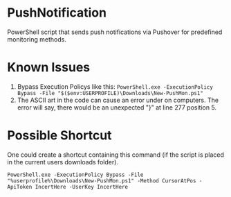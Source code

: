 # PushNotification
PowerShell script that sends push notifications via Pushover for predefined monitoring methods.

# Known Issues
1. Bypass Execution Policys like this: `PowerShell.exe -ExecutionPolicy Bypass -File "$($env:USERPROFILE)\Downloads\New-PushMon.ps1"`
2. The ASCII art in the code can cause an error under on computers. The error will say, there would be an unexpected "}" at line 277 position 5.

# Possible Shortcut
One could create a shortcut containing this command (if the script is placed in the current users downloads folder).

`PowerShell.exe -ExecutionPolicy Bypass -File "%userprofile%\Downloads\New-PushMon.ps1" -Method CursorAtPos -ApiToken IncertHere -UserKey IncertHere`

